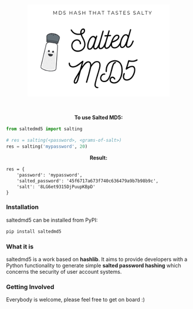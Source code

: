 
<p align="center"><img width=77% alt="" src="https://github.com/nat236919/saltedmd5/blob/master/docs/img/saltedmd5_logo_resized.png?raw=true"></p>

<p align="center">
<a href="https://pypi.org/project/saltedmd5/"><img alt="" src="https://img.shields.io/badge/pypi-0.0.2-blue.svg"></a>
<a href="https://github.com/nat236919/saltedmd5/blob/master/LICENSE"><img alt="" src="https://img.shields.io/pypi/l/saltedmd5"></a>
</p>

<p align="center"><b>To use Salted MD5:</b></p>

```python
from saltedmd5 import salting
```

```python
# res = salting(<password>, <grams-of-salt>)
res = salting('mypassword', 20)
```

<p align="center"><b>Result:</b></p>

```
res = {
	'password': 'mypassword',
	'salted_password': '45f6717a673f740c636479a9b7b98b9c',
	'salt': '8LG6et9315DjPuupKBpD'
}
```

### Installation

saltedmd5 can be installed from PyPI:

```bash
pip install saltedmd5
```

###  What it is
saltedmd5 is a work based on <b>hashlib</b>. It aims to provide developers with a Python functionality to generate simple **salted password hashing** which concerns the security of user account systems.

###  Getting Involved
Everybody is welcome, please feel free to get on board :)

